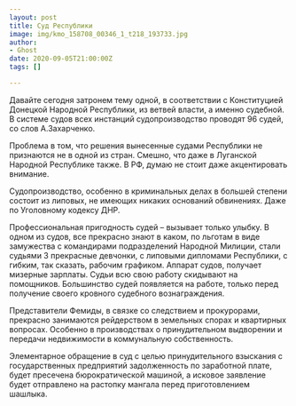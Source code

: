 ```yaml
---
layout: post
title: Суд Республики
image: img/kmo_158708_00346_1_t218_193733.jpg
author:
- Ghost
date: 2020-09-05T21:00:00Z
tags: []

---
```

Давайте сегодня затронем тему одной, в соответствии с Конституцией Донецкой Народной Республики, из ветвей власти, а именно судебной. В системе судов всех инстанций судопроизводство проводят 96 судей, со слов А.Захарченко.

Проблема в том, что решения вынесенные судами Республики не признаются не в одной из стран. Смешно, что даже в Луганской Народной Республике также. В РФ, думаю не стоит даже акцентировать внимание. 

Судопроизводство, особенно в криминальных делах в большей степени состоит из липовых, не имеющих никаких оснований обвинениях. Даже по Уголовному кодексу ДНР. 

Профессиональная пригодность судей – вызывает только улыбку. В одном из судов, все прекрасно знают в каком, по льготам в виде замужества с командирами подразделений Народной Милиции, стали судьями 3 прекрасные девчонки, с липовыми дипломами Республики, с гибким, так сказать, рабочим графиком. Аппарат судов, получает мизерные зарплаты. Судьи всю свою работу скидывают на помощников. Большинство судей появляется на работе, только перед получение своего кровного судебного вознаграждения. 

Представители Фемиды, в связке со следствием и прокурорами, прекрасно занимаются рейдерством в земельных спорах и квартирных вопросах. Особенно в производствах о принудительном выдворении и передачи недвижимости в коммунальную собственность. 

Элементарное обращение в суд с целью принудительного взыскания с государственных предприятий задолженность по заработной плате, будет пресечена бюрократической машиной, а исковое заявление будет отправлено на растопку мангала перед приготовлением шашлыка.